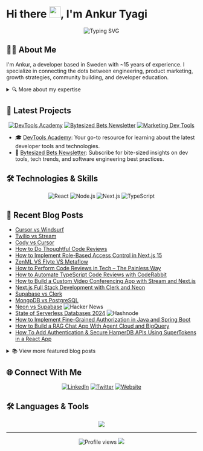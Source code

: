 # Hi there <img src="https://raw.githubusercontent.com/MartinHeinz/MartinHeinz/master/wave.gif" width="30px">, I'm Ankur Tyagi

<div align="center">
  <img src="https://readme-typing-svg.herokuapp.com?font=Fira+Code&pause=1000&color=2E8DF7&background=98FF3500&center=true&vCenter=true&width=500&lines=Full-Stack+Developer;Technical+Writer;Developer+Advocate;Community+Builder;DevTools+Enthusiast" alt="Typing SVG" />
</div>

## 👨‍💻 About Me

I'm Ankur, a developer based in Sweden with ~15 years of experience. I specialize in connecting the dots between engineering, product marketing, growth strategies, community building, and developer education.

<details>
<summary>🔍 More about my expertise</summary>

- 🌐 Developing, testing, and deploying web apps
- 🧑‍🏫 Coaching budding developers
- ✍️ Creating high-quality technical content
- 🚀 Product marketing and community outreach
- 🛠️ Exploring and reviewing developer tools

While I enjoyed being an engineer, my true passion lies in the entire process: coding, designing, developing, writing and then marketing about it.

From 2020 I've become increasingly interested in technical writing and have had multiple articles published on well known publications such as

- [FreeCodeCamp](https://www.freecodecamp.org/news/author/TheAnkurTyagi/) 
- [DevTo](https://dev.to/tyaga001)
- [Hackernoon](https://hackernoon.com/u/theankurtyagi)
- [Hashnode](https://hashnode.com/@TheAnkurTyagi)

</details>

## 🚀 Latest Projects

<div align="center">

[![DevTools Academy](https://img.shields.io/badge/DevTools_Academy-4285F4?style=for-the-badge&logo=google-chrome&logoColor=white)](https://www.devtoolsacademy.com/)
[![Bytesized Bets Newsletter](https://img.shields.io/badge/Bytesized_Bets-FFA500?style=for-the-badge&logo=substack&logoColor=white)](https://bytesizedbets.com/)
[![Marketing Dev Tools](https://img.shields.io/badge/Marketing_Dev_Tool-FF4500?style=for-the-badge&logo=react&logoColor=white)](https://www.marketingdevtool.com/)

</div>

- 🎓 [DevTools Academy](https://www.devtoolsacademy.com/): Your go-to resource for learning about the latest developer tools and technologies.
- 📰 [Bytesized Bets Newsletter](https://bytesizedbets.com/): Subscribe for bite-sized insights on dev tools, tech trends, and software engineering best practices.

## 🛠️ Technologies & Skills

<div align="center">

![React](https://img.shields.io/badge/-React-61DAFB?style=for-the-badge&logo=react&logoColor=black)
![Node.js](https://img.shields.io/badge/-Node.js-339933?style=for-the-badge&logo=node.js&logoColor=white)
![Next.js](https://img.shields.io/badge/-Next.js-000000?style=for-the-badge&logo=next.js&logoColor=white)
![TypeScript](https://img.shields.io/badge/-TypeScript-3178C6?style=for-the-badge&logo=typescript&logoColor=white)

</div>

## 📝 Recent Blog Posts

- [Cursor vs Windsurf](https://www.devtoolsacademy.com/blog/cursor-vs-windsurf/)
- [Twilio vs Stream](https://www.devtoolsacademy.com/blog/stream-vs-twilio/)
- [Cody vs Cursor](https://www.devtoolsacademy.com/blog/cody-vs-cursor-choosing-the-right-ai-code-assistant-for-your-development-workflow/)
- [How to Do Thoughtful Code Reviews](https://www.coderabbit.ai/blog/how-to-do-thoughtful-code-reviews)
- [How to Implement Role-Based Access Control in Next.js 15](https://clerk.com/blog/nextjs-role-based-access-control)
- [ZenML VS Flyte VS Metaflow](https://mlops.community/zenml-vs-flyte-vs-metaflow/)
- [How to Perform Code Reviews in Tech – The Painless Way](https://www.freecodecamp.org/news/how-to-perform-code-reviews-in-tech-the-painless-way/)
- [How to Automate TypeScript Code Reviews with CodeRabbit](https://www.coderabbit.ai/blog/how-to-automate-typescript-code-reviews-with-coderabbit)
- [How to Build a Custom Video Conferencing App with Stream and Next.js](https://www.freecodecamp.org/news/how-i-built-a-custom-video-conferencing-app-with-stream-and-nextjs/)
- [Next.js Full Stack Development with Clerk and Neon](https://www.freecodecamp.org/news/nextjs-clerk-neon-fullstack-development/)
- [Supabase vs Clerk](https://www.devtoolsacademy.com/blog/supabase-vs-clerk)
- [MongoDB vs PostgreSQL](https://www.devtoolsacademy.com/blog/mongoDB-vs-postgreSQL)
- [Neon vs Supabase](https://www.devtoolsacademy.com/blog/neon-vs-supabase) ![Hacker News](https://img.shields.io/badge/featured-Hacker%20News-orange)
- [State of Serverless Databases 2024](https://www.devtoolsacademy.com/blog/state-of-databases-2024) ![Hashnode](https://img.shields.io/badge/featured-Hashnode-blue)
- [How to Implement Fine-Grained Authorization in Java and Spring Boot](https://www.freecodecamp.org/news/fine-grained-authorization-in-java-and-springboot/)
- [How to Build a RAG Chat App With Agent Cloud and BigQuery](https://dev.to/agentcloud/how-to-build-a-rag-chat-app-with-agent-cloud-and-bigquery-15b)
- [How To Add Authentication & Secure HarperDB APIs Using SuperTokens in a React App](https://www.harpersystems.dev/development/tutorials/how-to-add-authentication-secure-harperdb-apis-using-supertokens-in-your-react-app)

<details>
<summary>📚 View more featured blog posts</summary>

1. [How to Create a Blog with Next.js and Firebase](https://theankurtyagi.com/how-to-create-blog-with-nextjs-and-firebase/)
2. [Getting Started with Appwrite](https://theankurtyagi.com/appwrite/)
3. [Building a Notes App with React and Supabase](https://theankurtyagi.com/notes-app-react-supabase/)
4. [Understanding React Hooks](https://theankurtyagi.com/react-hooks/)
5. [React State Management: A Complete In-Depth Look](https://theankurtyagi.com/react-state-management-a-complete-in-depth-look-at-hooks-context-api-and-redux/)
6. [Build a Review App with Hygraph and React](https://theankurtyagi.com/build-review-app-hygraph-react/)
7. [Next.js vs React: Choosing the Right Framework](https://theankurtyagi.com/nextjs-vs-react/)
8. [A Startup's Guide to Technical Content Creation](https://theankurtyagi.com/a-startups-guide-to-technical-content-creation/)
9. [Deploying LLMs with MindsDB and OpenAI: A Step-by-Step Guide](https://theankurtyagi.com/a-step-by-step-guide-for-deploying-llms-with-mindsdb-and-openai/)
10. [Building Scalable Microservices with Amplication, GraphQL, MongoDB, and Kafka](https://theankurtyagi.com/building-scalable-microservices-with-amplication-graphql-mongodb-and-kafka/)
11. [Creating a Next.js eCommerce Store with Medusa](https://theankurtyagi.com/use-medusa-to-create-a-next-js-ecommerce-store/)
12. [Building a Secure E-Commerce App with SuperTokens and Hasura GraphQL](https://theankurtyagi.com/build-a-secure-e-commerce-app-with-supertokens-and-hasura-graphql/)
13. [Using HarperDB Custom Functions with Your React App](https://theankurtyagi.com/how-to-use-harperdb-custom-functions-with-your-react-app/)

[View all blog posts](https://theankurtyagi.com/blog)

</details>

## 🌐 Connect With Me

<div align="center">
  
[![LinkedIn](https://img.shields.io/badge/LinkedIn-0077B5?style=for-the-badge&logo=linkedin&logoColor=white)](https://linkedin.com/in/TheAnkurTyagi)
[![Twitter](https://img.shields.io/badge/Twitter-1DA1F2?style=for-the-badge&logo=twitter&logoColor=white)](https://twitter.com/TheAnkurTyagi)
[![Website](https://img.shields.io/badge/Website-4285F4?style=for-the-badge&logo=google-chrome&logoColor=white)](https://theankurtyagi.com/)

</div>

## 🛠️ Languages & Tools

<div align="center">
  <img src="https://skillicons.dev/icons?i=html,css,js,ts,react,vue,nextjs,nodejs,express,python,php,laravel,mysql,postgres,mongodb,docker&perline=8" />
</div>

---

<div align="center">
  <img src="https://komarev.com/ghpvc/?username=tyaga001&color=blueviolet" alt="Profile views" />
  <a href="https://www.buymeacoffee.com/ankurtyagi"><img src="https://img.buymeacoffee.com/button-api/?text=Buy me a coffee&emoji=☕&slug=theankurtyagi&button_colour=FFDD00&font_colour=000000&font_family=Cookie&outline_colour=000000&coffee_colour=ffffff" /></a>
</div>
